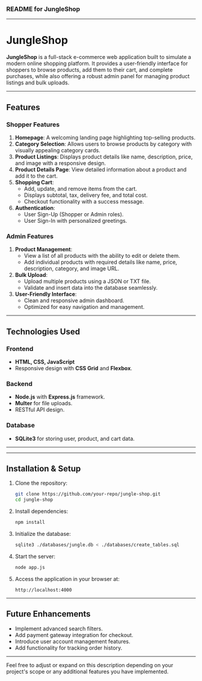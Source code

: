 ### README for JungleShop

---

# JungleShop

**JungleShop** is a full-stack e-commerce web application built to simulate a modern online shopping platform. It provides a user-friendly interface for shoppers to browse products, add them to their cart, and complete purchases, while also offering a robust admin panel for managing product listings and bulk uploads.

---

## Features

### Shopper Features
1. **Homepage**: A welcoming landing page highlighting top-selling products.
2. **Category Selection**: Allows users to browse products by category with visually appealing category cards.
3. **Product Listings**: Displays product details like name, description, price, and image with a responsive design.
4. **Product Details Page**: View detailed information about a product and add it to the cart.
5. **Shopping Cart**:
   - Add, update, and remove items from the cart.
   - Displays subtotal, tax, delivery fee, and total cost.
   - Checkout functionality with a success message.
6. **Authentication**:
   - User Sign-Up (Shopper or Admin roles).
   - User Sign-In with personalized greetings.

### Admin Features
1. **Product Management**:
   - View a list of all products with the ability to edit or delete them.
   - Add individual products with required details like name, price, description, category, and image URL.
2. **Bulk Upload**:
   - Upload multiple products using a JSON or TXT file.
   - Validate and insert data into the database seamlessly.
3. **User-Friendly Interface**:
   - Clean and responsive admin dashboard.
   - Optimized for easy navigation and management.

---

## Technologies Used

### Frontend
- **HTML, CSS, JavaScript**
- Responsive design with **CSS Grid** and **Flexbox**.

### Backend
- **Node.js** with **Express.js** framework.
- **Multer** for file uploads.
- RESTful API design.

### Database
- **SQLite3** for storing user, product, and cart data.

---

---

## Installation & Setup

1. Clone the repository:
   ```bash
   git clone https://github.com/your-repo/jungle-shop.git
   cd jungle-shop
   ```

2. Install dependencies:
   ```bash
   npm install
   ```

3. Initialize the database:
   ```bash
   sqlite3 ./databases/jungle.db < ./databases/create_tables.sql
   ```

4. Start the server:
   ```bash
   node app.js
   ```

5. Access the application in your browser at:
   ```
   http://localhost:4000
   ```

---

## Future Enhancements

- Implement advanced search filters.
- Add payment gateway integration for checkout.
- Introduce user account management features.
- Add functionality for tracking order history.

---

Feel free to adjust or expand on this description depending on your project's scope or any additional features you have implemented.
